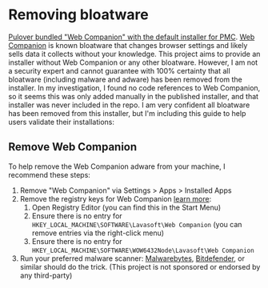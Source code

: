 # Removing bloatware

[Pulover bundled "Web Companion" with the default installer for PMC](https://github.com/Pulover/PuloversMacroCreator/issues/243#issuecomment-1272456927). 
[Web Companion](https://www.pcrisk.com/removal-guides/14231-web-companion-unwanted-application) is known bloatware that changes browser settings and likely sells data it collects without your knowledge.
This project aims to provide an installer without Web Companion or any other bloatware.
However, I am not a security expert and cannot guarantee with 100% certainty that all bloatware (including malware and adware) has been removed from the installer. 
In my investigation, I found no code references to Web Companion, so it seems this was only added manually in the published installer, and that installer was never included in the repo. 
I am very confident all bloatware has been removed from this installer, but I'm including this guide to help users validate their installations:

## Remove Web Companion

To help remove the Web Companion adware from your machine, I recommend these steps:

1. Remove "Web Companion" via Settings > Apps > Installed Apps
1. Remove the registry keys for Web Companion [learn more](https://github.com/Pulover/PuloversMacroCreator/issues/243#issuecomment-1272645212):
   1. Open Registry Editor (you can find this in the Start Menu)
   1. Ensure there is no entry for `HKEY_LOCAL_MACHINE\SOFTWARE\Lavasoft\Web Companion` (you can remove entries via the right-click menu)
   1. Ensure there is no entry for `HKEY_LOCAL_MACHINE\SOFTWARE\WOW6432Node\Lavasoft\Web Companion`
1. Run your preferred malware scanner: [Malwarebytes](https://www.malwarebytes.com), [Bitdefender](https://www.bitdefender.com), or similar should do the trick. (This project is not sponsored or endorsed by any third-party)
